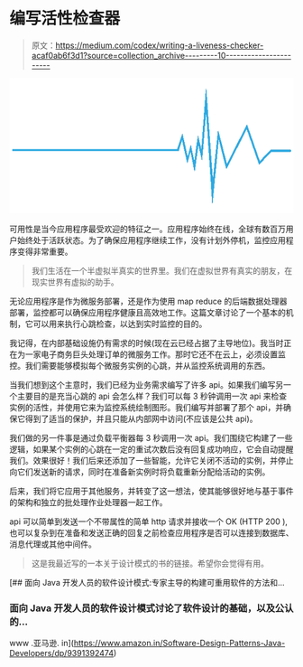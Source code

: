 # 编写活性检查器

> 原文：<https://medium.com/codex/writing-a-liveness-checker-acaf0ab6f3d1?source=collection_archive---------10----------------------->

![](img/18c92f4976a541f80d31939e04421634.png)

可用性是当今应用程序最受欢迎的特征之一。应用程序始终在线，全球有数百万用户始终处于活跃状态。为了确保应用程序继续工作，没有计划外停机，监控应用程序变得非常重要。

> 我们生活在一个半虚拟半真实的世界里。我们在虚拟世界有真实的朋友，在现实世界有虚拟的助手。

无论应用程序是作为微服务部署，还是作为使用 map reduce 的后端数据处理器部署，监控都可以确保应用程序健康且高效地工作。这篇文章讨论了一个基本的机制，它可以用来执行心跳检查，以达到实时监控的目的。

我记得，在内部基础设施仍有需求的时候(现在云已经占据了主导地位)。我当时正在为一家电子商务巨头处理订单的微服务工作。那时它还不在云上，必须设置监控。我们需要能够模拟每个微服务实例的心跳，并从监控系统调用的东西。

当我们想到这个主意时，我们已经为业务需求编写了许多 api。如果我们编写另一个主要目的是充当心跳的 api 会怎么样？我们可以每 3 秒钟调用一次 api 来检查实例的活性，并使用它来为监控系统绘制图形。我们编写并部署了那个 api，并确保它得到了适当的保护，并且只能从内部网中访问(不应该是公共 api)。

我们做的另一件事是通过负载平衡器每 3 秒调用一次 api。我们围绕它构建了一些逻辑，如果某个实例的心跳在一定的重试次数后没有回复成功响应，它会自动提醒我们。效果很好！我们后来还添加了一些智能，允许它关闭不活动的实例，并停止向它们发送新的请求，同时在准备新实例时将负载重新分配给活动的实例。

后来，我们将它应用于其他服务，并转变了这一想法，使其能够很好地与基于事件的架构和独立的批处理作业处理器一起工作。

api 可以简单到发送一个不带属性的简单 http 请求并接收一个 OK (HTTP 200 ),也可以复杂到在准备和发送正确的回复之前检查应用程序是否可以连接到数据库、消息代理或其他中间件。

> 这是我最近写的一本关于设计模式的书的链接。希望你会觉得有用。

[](https://www.amazon.in/Software-Design-Patterns-Java-Developers/dp/9391392474) [## 面向 Java 开发人员的软件设计模式:专家主导的构建可重用软件的方法和…

### 面向 Java 开发人员的软件设计模式讨论了软件设计的基础，以及公认的…

www .亚马逊. in](https://www.amazon.in/Software-Design-Patterns-Java-Developers/dp/9391392474)